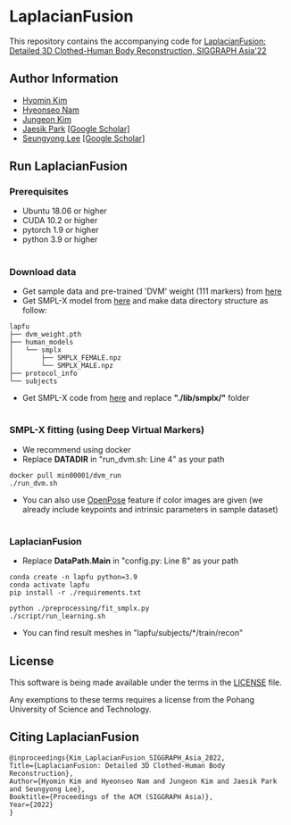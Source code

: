 # LaplacianFusion

This repository contains the accompanying code for [LaplacianFusion: Detailed 3D Clothed-Human Body Reconstruction, SIGGRAPH Asia'22]()

## Author Information

- [Hyomin Kim](https://hyomin.me/)
- [Hyeonseo Nam](https://jgkim.info/)
- [Jungeon Kim]()
- [Jaesik Park](http://jaesik.info/) [[Google Scholar]](https://scholar.google.com/citations?user=_3q6KBIAAAAJ&hl=en&oi=ao)
- [Seungyong Lee](http://cg.postech.ac.kr/leesy/) [[Google Scholar]](https://scholar.google.com/citations?user=yGPH-nAAAAAJ&hl=en&oi=ao)

## Run LaplacianFusion
### Prerequisites

- Ubuntu 18.06 or higher
- CUDA 10.2 or higher
- pytorch 1.9 or higher
- python 3.9 or higher

#
### Download data
- Get sample data and pre-trained 'DVM' weight (111 markers) from [here](https://drive.google.com/drive/folders/1A49Oef_UzqLbBm5UsjtQW5BIS8VGrAiW?usp=share_link)
- Get SMPL-X model from [here](https://smpl-x.is.tue.mpg.de/) and make data directory structure as follow:
```
lapfu
├── dvm_weight.pth
├── human_models
│   └── smplx
│       ├── SMPLX_FEMALE.npz
│       └── SMPLX_MALE.npz
├── protocol_info
└── subjects
```
- Get SMPL-X code from [here](https://github.com/vchoutas/smplx/tree/main/smplx) and replace **"./lib/smplx/"** folder  
#
### SMPL-X fitting (using Deep Virtual Markers)
- We recommend using docker
- Replace **DATADIR** in "run_dvm.sh: Line 4" as your path
```
docker pull min00001/dvm_run
./run_dvm.sh
```
- You can also use [OpenPose](https://github.com/CMU-Perceptual-Computing-Lab/openpose) feature if color images are given (we already include keypoints and intrinsic parameters in sample dataset)
#
### LaplacianFusion
- Replace **DataPath.Main** in "config.py: Line 8" as your path
```
conda create -n lapfu python=3.9
conda activate lapfu
pip install -r ./requirements.txt

python ./preprocessing/fit_smplx.py
./script/run_learning.sh
```
- You can find result meshes in "lapfu/subjects/*/train/recon"

## License
This software is being made available under the terms in the [LICENSE](LICENSE) file.

Any exemptions to these terms requires a license from the Pohang University of Science and Technology.

## Citing LaplacianFusion

```
@inproceedings{Kim_LaplacianFusion_SIGGRAPH_Asia_2022,
Title={LaplacianFusion: Detailed 3D Clothed-Human Body Reconstruction},
Author={Hyomin Kim and Hyeonseo Nam and Jungeon Kim and Jaesik Park and Seungyong Lee},
Booktitle={Proceedings of the ACM (SIGGRAPH Asia)},
Year={2022}
}
```
